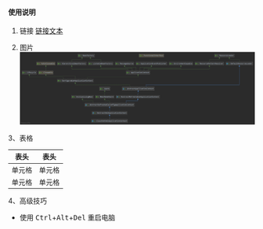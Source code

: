 #### 使用说明

1. 链接
[链接文本](链接地址)

2. 图片
![图片说明](./images/ClassPathXmlApplicationContext.png)

3、表格

| 表头 | 表头 |
|:----:|----|
|单元格|单元格|
|单元格|单元格|

4、高级技巧
* 使用 <kbd>Ctrl</kbd>+<kbd>Alt</kbd>+<kbd>Del</kbd> 重启电脑

